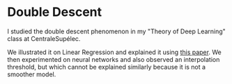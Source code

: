 # Double Descent

I studied the double descent phenomenon in my "Theory of Deep Learning" class at CentraleSupélec.

We illustrated it on Linear Regression and explained it using [this paper](https://arxiv.org/pdf/2310.18988.pdf).
We then experimented on neural networks and also observed an interpolation threshold, but which cannot be explained similarly because it is not a smoother model.
